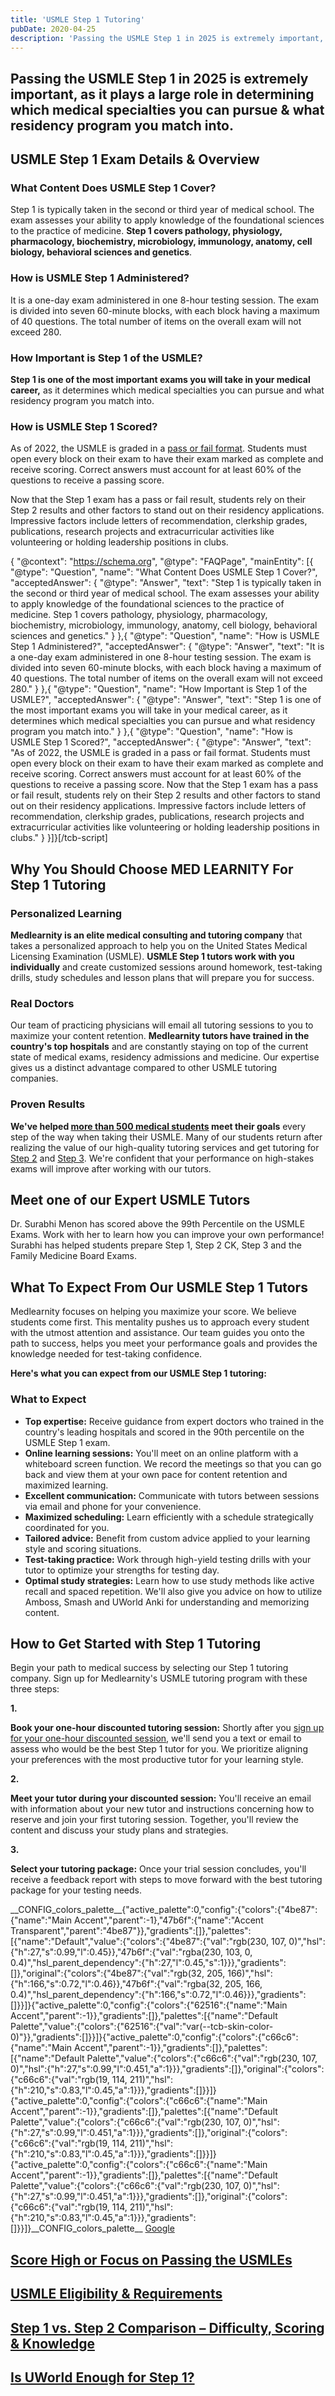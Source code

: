 ```yaml
---
title: 'USMLE Step 1 Tutoring'
pubDate: 2020-04-25
description: 'Passing the USMLE Step 1 in 2025 is extremely important, as it plays a large role in determining which medical specialties you can pursue & what residency.'
---
```


## Passing the USMLE Step 1 in 2025 is extremely important, as it plays a large role in determining which medical specialties you can pursue & what residency program you match into.

## USMLE Step 1 Exam Details & Overview

### What Content Does USMLE Step 1 Cover?

Step 1 is typically taken in the second or third year of medical school. The exam assesses your ability to apply knowledge of the foundational sciences to the practice of medicine. **Step 1 covers pathology, physiology, pharmacology, biochemistry, microbiology, immunology, anatomy, cell biology, behavioral sciences and genetics**.

### How is USMLE Step 1 Administered?

It is a one-day exam administered in one 8-hour testing session. The exam is divided into seven 60-minute blocks, with each block having a maximum of 40 questions. The total number of items on the overall exam will not exceed 280.

### How Important is Step 1 of the USMLE?

**Step 1 is one of the most important exams you will take in your medical career,** as it determines which medical specialties you can pursue and what residency program you match into.

### How is USMLE Step 1 Scored?

As of 2022, the USMLE is graded in a [pass or fail format](https://www.medlearnity.com/usmle-step-1-pass-fail/). Students must open every block on their exam to have their exam marked as complete and receive scoring. Correct answers must account for at least 60% of the questions to receive a passing score. 

Now that the Step 1 exam has a pass or fail result, students rely on their Step 2 results and other factors to stand out on their residency applications. Impressive factors include letters of recommendation, clerkship grades, publications, research projects and extracurricular activities like volunteering or holding leadership positions in clubs. 

\{ "@context": "https://schema.org", "@type": "FAQPage", "mainEntity": \[{ "@type": "Question", "name": "What Content Does USMLE Step 1 Cover?", "acceptedAnswer": { "@type": "Answer", "text": "Step 1 is typically taken in the second or third year of medical school. The exam assesses your ability to apply knowledge of the foundational sciences to the practice of medicine. Step 1 covers pathology, physiology, pharmacology, biochemistry, microbiology, immunology, anatomy, cell biology, behavioral sciences and genetics." } },{ "@type": "Question", "name": "How is USMLE Step 1 Administered?", "acceptedAnswer": { "@type": "Answer", "text": "It is a one-day exam administered in one 8-hour testing session. The exam is divided into seven 60-minute blocks, with each block having a maximum of 40 questions. The total number of items on the overall exam will not exceed 280." } },{ "@type": "Question", "name": "How Important is Step 1 of the USMLE?", "acceptedAnswer": { "@type": "Answer", "text": "Step 1 is one of the most important exams you will take in your medical career, as it determines which medical specialties you can pursue and what residency program you match into." } },{ "@type": "Question", "name": "How is USMLE Step 1 Scored?", "acceptedAnswer": { "@type": "Answer", "text": "As of 2022, the USMLE is graded in a pass or fail format. Students must open every block on their exam to have their exam marked as complete and receive scoring. Correct answers must account for at least 60% of the questions to receive a passing score. Now that the Step 1 exam has a pass or fail result, students rely on their Step 2 results and other factors to stand out on their residency applications. Impressive factors include letters of recommendation, clerkship grades, publications, research projects and extracurricular activities like volunteering or holding leadership positions in clubs." } }\]}\[/tcb-script\]

## Why You Should Choose MED LEARNITY For Step 1 Tutoring

### Personalized Learning

**Medlearnity is an elite medical consulting and tutoring company** that takes a personalized approach to help you on the United States Medical Licensing Examination (USMLE). **USMLE Step 1 tutors work with you individually** and create customized sessions around homework, test-taking drills, study schedules and lesson plans that will prepare you for success. 

### Real Doctors

Our team of practicing physicians will email all tutoring sessions to you to maximize your content retention. **Medlearnity tutors have trained in the country's top hospitals** and are constantly staying on top of the current state of medical exams, residency admissions and medicine. Our expertise gives us a distinct advantage compared to other USMLE tutoring companies.

### Proven Results

**We've helped [more than 500 medical students](https://www.medlearnity.com/student-testimonials/) meet their goals** every step of the way when taking their USMLE. Many of our students return after realizing the value of our high-quality tutoring services and get tutoring for [Step 2](https://www.medlearnity.com/step-2ck-usmle/) and [Step 3](https://www.medlearnity.com/usmle-step-3/). We're confident that your performance on high-stakes exams will improve after working with our tutors. 

## Meet one of our Expert USMLE Tutors

Dr. Surabhi Menon has scored above the 99th Percentile on the USMLE Exams. Work with her to learn how you can improve your own performance! Surabhi has helped students prepare Step 1, Step 2 CK, Step 3 and the Family Medicine Board Exams.

## What To Expect From Our USMLE Step 1 Tutors

Medlearnity focuses on helping you maximize your score. We believe students come first. This mentality pushes us to approach every student with the utmost attention and assistance. Our team guides you onto the path to success, helps you meet your performance goals and provides the knowledge needed for test-taking confidence. 

**Here's what you can expect from our USMLE Step 1 tutoring:**

### **What to Expect**

- **Top expertise:** Receive guidance from expert doctors who trained in the country's leading hospitals and scored in the 90th percentile on the USMLE Step 1 exam.
- **Online learning sessions:** You'll meet on an online platform with a whiteboard screen function. We record the meetings so that you can go back and view them at your own pace for content retention and maximized learning. 
- **Excellent communication:** Communicate with tutors between sessions via email and phone for your convenience.
- **Maximized scheduling:** Learn efficiently with a schedule strategically coordinated for you.
- **Tailored advice:** Benefit from custom advice applied to your learning style and scoring situations.
- **Test-taking practice:** Work through high-yield testing drills with your tutor to optimize your strengths for testing day.
- **Optimal study strategies:** Learn how to use study methods like active recall and spaced repetition. We'll also give you advice on how to utilize Amboss, Smash and UWorld Anki for understanding and memorizing content.

## How to Get Started with Step 1 Tutoring

Begin your path to medical success by selecting our Step 1 tutoring company. Sign up for Medlearnity's USMLE tutoring program with these three steps:

**1.**

**Book your one-hour discounted tutoring session:** Shortly after you [sign up for your one-hour discounted session](/purchase-discounted-session/), we'll send you a text or email to assess who would be the best Step 1 tutor for you. We prioritize aligning your preferences with the most productive tutor for your learning style.

**2.**

**Meet your tutor during your discounted session:** You'll receive an email with information about your new tutor and instructions concerning how to reserve and join your first tutoring session. Together, you'll review the content and discuss your study plans and strategies.

**3.**

**Select your tutoring package:** Once your trial session concludes, you'll receive a feedback report with steps to move forward with the best tutoring package for your testing needs.

\_\_CONFIG_colors_palette\_\_{"active_palette":0,"config":{"colors":{"4be87":{"name":"Main Accent","parent":-1},"47b6f":{"name":"Accent Transparent","parent":"4be87"}},"gradients":\[\]},"palettes":\[{"name":"Default","value":{"colors":{"4be87":{"val":"rgb(230, 107, 0)","hsl":{"h":27,"s":0.99,"l":0.45}},"47b6f":{"val":"rgba(230, 103, 0, 0.4)","hsl_parent_dependency":{"h":27,"l":0.45,"s":1}}},"gradients":\[\]},"original":{"colors":{"4be87":{"val":"rgb(32, 205, 166)","hsl":{"h":166,"s":0.72,"l":0.46}},"47b6f":{"val":"rgba(32, 205, 166, 0.4)","hsl_parent_dependency":{"h":166,"s":0.72,"l":0.46}}},"gradients":\[\]}}\]}{"active_palette":0,"config":{"colors":{"62516":{"name":"Main Accent","parent":-1}},"gradients":\[\]},"palettes":\[{"name":"Default Palette","value":{"colors":{"62516":{"val":"var(--tcb-skin-color-0)"}},"gradients":\[\]}}\]}{"active_palette":0,"config":{"colors":{"c66c6":{"name":"Main Accent","parent":-1}},"gradients":\[\]},"palettes":\[{"name":"Default Palette","value":{"colors":{"c66c6":{"val":"rgb(230, 107, 0)","hsl":{"h":27,"s":0.99,"l":0.451,"a":1}}},"gradients":\[\]},"original":{"colors":{"c66c6":{"val":"rgb(19, 114, 211)","hsl":{"h":210,"s":0.83,"l":0.45,"a":1}}},"gradients":\[\]}}\]}{"active_palette":0,"config":{"colors":{"c66c6":{"name":"Main Accent","parent":-1}},"gradients":\[\]},"palettes":\[{"name":"Default Palette","value":{"colors":{"c66c6":{"val":"rgb(230, 107, 0)","hsl":{"h":27,"s":0.99,"l":0.451,"a":1}}},"gradients":\[\]},"original":{"colors":{"c66c6":{"val":"rgb(19, 114, 211)","hsl":{"h":210,"s":0.83,"l":0.45,"a":1}}},"gradients":\[\]}}\]}{"active_palette":0,"config":{"colors":{"c66c6":{"name":"Main Accent","parent":-1}},"gradients":\[\]},"palettes":\[{"name":"Default Palette","value":{"colors":{"c66c6":{"val":"rgb(230, 107, 0)","hsl":{"h":27,"s":0.99,"l":0.451,"a":1}}},"gradients":\[\]},"original":{"colors":{"c66c6":{"val":"rgb(19, 114, 211)","hsl":{"h":210,"s":0.83,"l":0.45,"a":1}}},"gradients":\[\]}}\]}\_\_CONFIG_colors_palette\_\_ [Google](https://www.google.com/search?sxsrf=ALeKk02Np3zuLpVvWHuLh8YQxCysUEKy4Q%3A1588046050926&ei=4qinXouTOPGzytMPwPe00Ag&q=medlearnity+google+reviews&oq=medlearnity+google+reviews&gs_lcp=CgZwc3ktYWIQAzIECCMQJ1CEKljpMWCBM2gAcAB4AIABXIgBtAaSAQIxMJgBAKABAaoBB2d3cy13aXo&sclient=psy-ab&ved=0ahUKEwiLjILGnIrpAhXxmXIEHcA7DYoQ4dUDCAw&uact=5#lrd=0x89c25981baf77257:0xf372ef78c42cfd0b,1,,,)

## [Score High or Focus on Passing the USMLEs](https://www.medlearnity.com/score-high-or-focus-on-passing-usmle/ 'Score High or Focus on Passing the USMLEs')

## [USMLE Eligibility & Requirements](https://www.medlearnity.com/usmle-eligibility-and-requirements/ 'USMLE Eligibility & Requirements')

## [Step 1 vs. Step 2 Comparison – Difficulty, Scoring & Knowledge](https://www.medlearnity.com/usmle-step-1-vs-step-2/ 'Step 1 vs. Step 2 Comparison – Difficulty, Scoring & Knowledge')

## [Is UWorld Enough for Step 1?](https://www.medlearnity.com/is-uworld-worth-it-for-usmle/ 'Is UWorld Enough for Step 1?')
